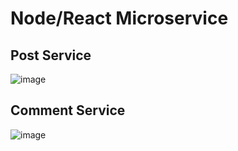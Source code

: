 # Node/React Microservice

## Post Service
![image](https://user-images.githubusercontent.com/31515792/113535481-c651a200-9590-11eb-9fe8-db792eaf6cf8.png)

## Comment Service
![image](https://user-images.githubusercontent.com/31515792/113536555-9e177280-9593-11eb-9b5a-c406cfa7359a.png)

